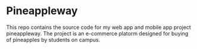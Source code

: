 # Pineappleway
This repo contains the source code for my web app and mobile app project pineappleway.
The project is an e-commerce platorm designed for buying of pineapples by students on campus.
